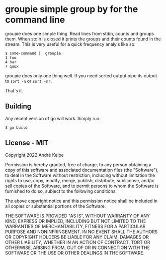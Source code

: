 # groupie simple group by for the command line

groupie does one simple thing. Read lines from stdin, counts and groups them. When stdin is closed it prints the groups
and their counts found in the stream. This is very useful for a quick frequency analyis like so:

```
$ some-command |  groupie
1 foo
4 bar
7 quux
```

groupie does only one thing well. If you need sorted output pipe its output to `sort -n` or `sort -nr`.

That's it.


## Building

Any recent version of go will work. Simply run:

```
$ go build
```


## License - MIT

Copyright 2022 André Kelpe

Permission is hereby granted, free of charge, to any person obtaining a copy of this software and associated
documentation files (the "Software"), to deal in the Software without restriction, including without limitation the
rights to use, copy, modify, merge, publish, distribute, sublicense, and/or sell copies of the Software, and to permit
persons to whom the Software is furnished to do so, subject to the following conditions:

The above copyright notice and this permission notice shall be included in all copies or substantial portions of the
Software.

THE SOFTWARE IS PROVIDED "AS IS", WITHOUT WARRANTY OF ANY KIND, EXPRESS OR IMPLIED, INCLUDING BUT NOT LIMITED TO THE
WARRANTIES OF MERCHANTABILITY, FITNESS FOR A PARTICULAR PURPOSE AND NONINFRINGEMENT. IN NO EVENT SHALL THE AUTHORS OR
COPYRIGHT HOLDERS BE LIABLE FOR ANY CLAIM, DAMAGES OR OTHER LIABILITY, WHETHER IN AN ACTION OF CONTRACT, TORT OR
OTHERWISE, ARISING FROM, OUT OF OR IN CONNECTION WITH THE SOFTWARE OR THE USE OR OTHER DEALINGS IN THE SOFTWARE.
